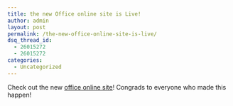 ```yaml
---
title: the new Office online site is Live!
author: admin
layout: post
permalink: /the-new-office-online-site-is-live/
dsq_thread_id:
  - 26015272
  - 26015272
categories:
  - Uncategorized
---
```

Check out the new [office online site][1]! Congrads to everyone who made this happen!

 [1]: http://office.microsoft.com/